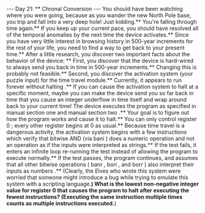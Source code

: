 --- Day 21: ** Chronal Conversion ---
You should have been watching where you were going, because as you wander the new North Pole base, you trip and fall into a very deep hole!
Just kidding.**
You're falling through time again.**
If you keep up your current pace, you should have resolved all of the temporal anomalies by the next time the device activates.** Since you have very little interest in browsing history in 500-year increments for the rest of your life, you need to find a way to get back to your present time.**
After a little research, you discover two important facts about the behavior of the device: **
First, you discover that the device is hard-wired to always send you back in time in 500-year increments.** Changing this is probably not feasible.**
Second, you discover the
activation system
(your puzzle input) for the time travel module.**  Currently, it appears to
run forever without halting
.**
If you can cause the activation system to
halt
at a specific moment, maybe you can make the device send you so far back in time that you cause an
integer underflow
in time itself
and wrap around back to your current time!
The device executes the program as specified in
manual section one
and
manual section two
.**
Your goal is to figure out how the program works and cause it to halt.**  You can only control
register
0
; every other register begins at
0
as usual.**
Because time travel is a dangerous activity, the activation system begins with a few instructions which verify that
bitwise AND
(via
bani
) does a
numeric
operation and
not
an operation as if the inputs were interpreted as strings.** If the test fails, it enters an infinite loop re-running the test instead of allowing the program to execute normally.**  If the test passes, the program continues, and assumes that
all other bitwise operations
(
banr
,
bori
, and
borr
) also interpret their inputs as
numbers
.** (Clearly, the Elves who wrote this system were worried that someone might introduce a bug while trying to emulate this system with a scripting language.**)
What is the lowest non-negative integer value for register
0
that causes the program to halt after executing the fewest instructions?
(Executing the same instruction multiple times counts as multiple instructions executed.**)
